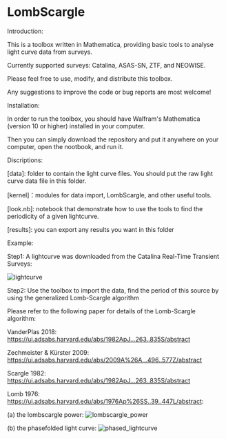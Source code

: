 # LombScargle

Introduction: 

This is a toolbox written in Mathematica, providing basic tools to analyse light curve data from surveys.

Currently supported surveys: Catalina, ASAS-SN, ZTF, and NEOWISE.

Please feel free to use, modify, and distribute this toolbox.

Any suggestions to improve the code or bug reports are most welcome!



Installation:

In order to run the toolbox, you should have Walfram's Mathematica (version 10 or higher) installed in your computer.

Then you can simply download the repository and put it anywhere on your computer, open the nootbook, and run it.  



Discriptions:

[data]: folder to contain the light curve files. You should put the raw light curve data file in this folder.

[kernel]：modules for data import, LombScargle, and other useful tools.  

[look.nb]: notebook that demonstrate how to use the tools to find the periodicity of a given lightcurve.

[results]: you can export any results you want in this folder 



Example:

Step1: A lightcurve was downloaded from the Catalina Real-Time Transient Surveys:

![lightcurve](https://user-images.githubusercontent.com/81213494/144019936-013bd759-f42a-486c-90b4-3c5c74011d00.jpg)

Step2: Use the toolbox to import the data, find the period of this source by using the generalized Lomb-Scargle algorithm

Please refer to the following paper for details of the Lomb-Scargle algorithm:

VanderPlas 2018: https://ui.adsabs.harvard.edu/abs/1982ApJ...263..835S/abstract

Zechmeister & Kürster 2009: https://ui.adsabs.harvard.edu/abs/2009A%26A...496..577Z/abstract

Scargle 1982: https://ui.adsabs.harvard.edu/abs/1982ApJ...263..835S/abstract

Lomb 1976: https://ui.adsabs.harvard.edu/abs/1976Ap%26SS..39..447L/abstract:

(a) the lombscargle power:
![lombscargle_power](https://user-images.githubusercontent.com/81213494/144019954-f9f0487c-49be-4957-914c-d2cc0d3b21bf.jpg)

(b) the phasefolded light curve:
![phased_lightcurve](https://user-images.githubusercontent.com/81213494/144019964-e5962796-1407-40ce-96ae-c1cfe084f91d.jpg)
